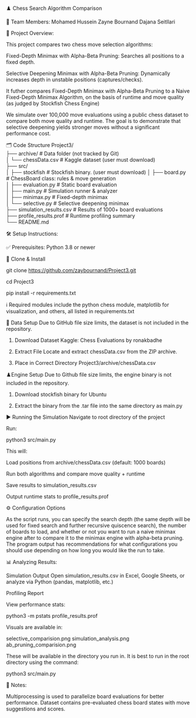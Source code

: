 ♟️ Chess Search Algorithm Comparison

👥 Team Members:
Mohamed Hussein
Zayne Bournand
Dajana Seitllari

🧠 Project Overview:

This project compares two chess move selection algorithms:

Fixed-Depth Minimax with Alpha-Beta Pruning: Searches all positions to a fixed depth.

Selective Deepening Minimax with Alpha-Beta Pruning: Dynamically increases depth in unstable positions (captures/checks).

It futher compares Fixed-Depth Minimax with Alpha-Beta Pruning to a Naive Fixed-Depth Minimax Algorithm, on the basis of runtime and move quality (as judged by Stockfish Chess Engine)

We simulate over 100,000 move evaluations using a public chess dataset to compare both move quality and runtime. The goal is to demonstrate that selective deepening yields stronger moves without a significant performance cost.

🗂️ Code Structure
Project3/  
├── archive/ # Data folder (not tracked by Git)  
│ └── chessData.csv # Kaggle dataset (user must download)  
├── src/  
│ ├── stockfish # Stockfish binary. (user must download)
│ ├── board.py # ChessBoard class: rules & move generation  
│ ├── evaluation.py # Static board evaluation  
│ ├── main.py # Simulation runner & analyzer  
│ ├── minimax.py # Fixed-depth minimax  
│ └── selective.py # Selective deepening minimax  
├── simulation_results.csv # Results of 1000+ board evaluations  
├── profile_results.prof # Runtime profiling summary  
└── README.md

🛠️ Setup Instructions:

✅ Prerequisites:
Python 3.8 or newer

🔧 Clone & Install

git clone https://github.com/zaybournand/Project3.git

cd Project3

pip install -r requirements.txt

ℹ️ Required modules include the python chess module, matplotlib for visualization, and others, all listed in requirements.txt

📁 Data Setup
Due to GitHub file size limits, the dataset is not included in the repository.

1. Download Dataset
   Kaggle: Chess Evaluations by ronakbadhe

2. Extract File
   Locate and extract chessData.csv from the ZIP archive.

3. Place in Correct Directory
   Project3/archive/chessData.csv

♟️Engine Setup
Due to Github file size limits, the engine binary is not included in the repository. 

1. Download stockfish binary for Ubuntu

2. Extract the binary from the .tar file into the same directory as main.py

▶️ Running the Simulation
Navigate to root directory of the project

Run:

python3 src/main.py

This will:

Load positions from archive/chessData.csv (default: 1000 boards)

Run both algorithms and compare move quality + runtime

Save results to simulation_results.csv

Output runtime stats to profile_results.prof

⚙️ Configuration Options

As the script runs, you can specify the search depth (the same depth will be used for fixed search and further recursive quiscence search), the number of boards to load, and whether or not you want to run a naive minimax engine after to compare it to the minimax engine with alpha-beta pruning.
The program output has recommendations for what configurations you should use depending on how long you would like the run to take. 

📊 Analyzing Results:

Simulation Output
Open simulation_results.csv in Excel, Google Sheets, or analyze via Python (pandas, matplotlib, etc.)

Profiling Report

View performance stats:

python3 -m pstats profile_results.prof

Visuals are available in:

selective_comparision.png
simulation_analysis.png
ab_pruning_comparision.png

These will be available in the directory you run in. It is best to run in the root directory using the command:

python3 src/main.py


📝 Notes:

Multiprocessing is used to parallelize board evaluations for better performance.
Dataset contains pre-evaluated chess board states with move suggestions and scores.
